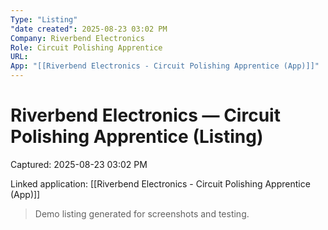 ```yaml
---
Type: "Listing"
"date created": 2025-08-23 03:02 PM
Company: Riverbend Electronics
Role: Circuit Polishing Apprentice
URL:
App: "[[Riverbend Electronics - Circuit Polishing Apprentice (App)]]"
---
```

# Riverbend Electronics — Circuit Polishing Apprentice (Listing)

Captured: 2025-08-23 03:02 PM

Linked application: [[Riverbend Electronics - Circuit Polishing Apprentice (App)]]

> Demo listing generated for screenshots and testing.
